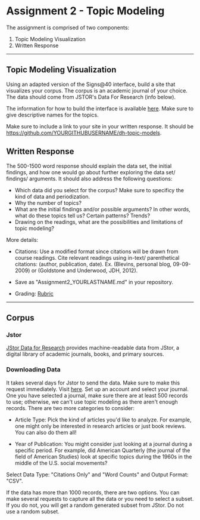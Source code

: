 # Assignment 2 - Topic Modeling 


The assignment is comprised of two components:

1. Topic Modeling Visualization
2. Written Response 


------------------

## Topic Modeling Visualization

Using an adapted version of the Signs@40 interface, build a site that visualizes your corpus. 
The corpus is an academic journal of your choice. The data should come from JSTOR's Data For Research (info below). 

The information for how to build the interface is available [here](https://github.com/statsmaths/dh-topic-models). Make sure to give descriptive names for the topics. 

Make sure to include a link to your site in your written response. It should be https://github.com/YOURGITHUBUSERNAME/dh-topic-models.


## Written Response

The 500-1500 word response should explain the data set, the initial findings, and how one would go about further exploring the data set/ findings/ arguments. It should  also address the following questions:

- Which data did you select for the corpus? Make sure to specificy the kind of data and periodization. 
- Why the number of topics? 
- What are the initial findings and/or possible arguments? In other words, what do these topics tell us? Certain patterns? Trends?
- Drawing on the readings, what are the possibilities and limitations of topic modeling?


More details:


- Citations: Use a modified format since citations will be drawn from course readings. Cite relevant readings using in-text/ parenthetical citations: (author, publication, date). Ex. (Blevins, personal blog, 09-09-2009) or (Goldstone and Underwood, JDH, 2012). 

- Save as "Assignment2_YOURLASTNAME.md" in your repository. 

- Grading: [Rubric](https://github.com/nolauren/dh2017/blob/master/assignment2_rubric.pdf)

------------------------------------------------------------------------------------------------

## Corpus

### Jstor
[JStor Data for Research](http://about.jstor.org/service/data-for-research) provides machine-readable data from JStor, a digital library of academic journals, books, and primary sources.

### Downloading Data

It takes several days for Jstor to send the data. Make sure to make this request immediately. 
Visit [here](http://dfr.jstor.org). Set up an account and select your journal. 
One you have selected a journal, make sure there are at least 500 records to use; otherwise, we can't use topic modeling as there aren't enough records. There are two more categories to consider:

- Article Type: Pick the kind of articles you'd like to analyze. For example, one might only be interested in research articles or just book reviews. You can also do them all! 

- Year of Publication: You might consider just looking at a journal during a specific period. For example, did American Quarterly (the journal of  the field of American Studies) look at specific topics during the 1960s in the middle of the U.S. social movements?


Select Data Type: "Citations Only" and "Word Counts" and Output Format: "CSV".  

If the data has more than 1000 records, there are two options. 
You can make several requests to capture all the data or you need to select a subset. 
If you do not, you will get a random generated subset from JStor. Do not use a random subset. 

  







